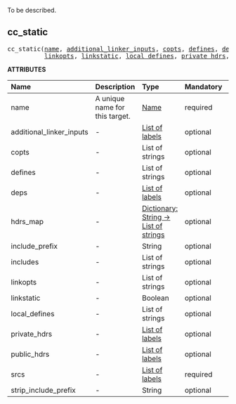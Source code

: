 <!-- Generated with Stardoc: http://skydoc.bazel.build -->

 To be described. 

<a id="cc_static"></a>

## cc_static

<pre>
cc_static(<a href="#cc_static-name">name</a>, <a href="#cc_static-additional_linker_inputs">additional_linker_inputs</a>, <a href="#cc_static-copts">copts</a>, <a href="#cc_static-defines">defines</a>, <a href="#cc_static-deps">deps</a>, <a href="#cc_static-hdrs_map">hdrs_map</a>, <a href="#cc_static-include_prefix">include_prefix</a>, <a href="#cc_static-includes">includes</a>,
          <a href="#cc_static-linkopts">linkopts</a>, <a href="#cc_static-linkstatic">linkstatic</a>, <a href="#cc_static-local_defines">local_defines</a>, <a href="#cc_static-private_hdrs">private_hdrs</a>, <a href="#cc_static-public_hdrs">public_hdrs</a>, <a href="#cc_static-srcs">srcs</a>, <a href="#cc_static-strip_include_prefix">strip_include_prefix</a>)
</pre>



**ATTRIBUTES**


| Name  | Description | Type | Mandatory | Default |
| :------------- | :------------- | :------------- | :------------- | :------------- |
| <a id="cc_static-name"></a>name |  A unique name for this target.   | <a href="https://bazel.build/concepts/labels#target-names">Name</a> | required |  |
| <a id="cc_static-additional_linker_inputs"></a>additional_linker_inputs |  -   | <a href="https://bazel.build/concepts/labels">List of labels</a> | optional | [] |
| <a id="cc_static-copts"></a>copts |  -   | List of strings | optional | [] |
| <a id="cc_static-defines"></a>defines |  -   | List of strings | optional | [] |
| <a id="cc_static-deps"></a>deps |  -   | <a href="https://bazel.build/concepts/labels">List of labels</a> | optional | [] |
| <a id="cc_static-hdrs_map"></a>hdrs_map |  -   | <a href="https://bazel.build/rules/lib/dict">Dictionary: String -> List of strings</a> | optional | {} |
| <a id="cc_static-include_prefix"></a>include_prefix |  -   | String | optional | "" |
| <a id="cc_static-includes"></a>includes |  -   | List of strings | optional | [] |
| <a id="cc_static-linkopts"></a>linkopts |  -   | List of strings | optional | [] |
| <a id="cc_static-linkstatic"></a>linkstatic |  -   | Boolean | optional | True |
| <a id="cc_static-local_defines"></a>local_defines |  -   | List of strings | optional | [] |
| <a id="cc_static-private_hdrs"></a>private_hdrs |  -   | <a href="https://bazel.build/concepts/labels">List of labels</a> | optional | [] |
| <a id="cc_static-public_hdrs"></a>public_hdrs |  -   | <a href="https://bazel.build/concepts/labels">List of labels</a> | optional | [] |
| <a id="cc_static-srcs"></a>srcs |  -   | <a href="https://bazel.build/concepts/labels">List of labels</a> | required |  |
| <a id="cc_static-strip_include_prefix"></a>strip_include_prefix |  -   | String | optional | "" |



